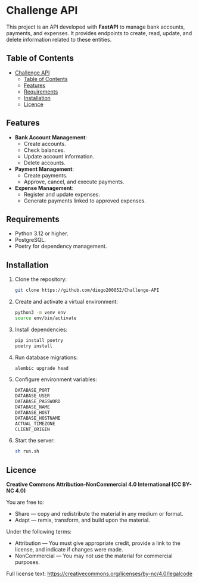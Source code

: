 # Challenge API

This project is an API developed with **FastAPI** to manage bank accounts, payments, and expenses. It provides endpoints to create, read, update, and delete information related to these entities.

## Table of Contents

- [Challenge API](#challenge-api)
  - [Table of Contents](#table-of-contents)
  - [Features](#features)
  - [Requirements](#requirements)
  - [Installation](#installation)
  - [Licence](#licence)

## Features

- **Bank Account Management**:
  - Create accounts.
  - Check balances.
  - Update account information.
  - Delete accounts.
- **Payment Management**:
  - Create payments.
  - Approve, cancel, and execute payments.
- **Expense Management**:
  - Register and update expenses.
  - Generate payments linked to approved expenses.

## Requirements

- Python 3.12 or higher.
- PostgreSQL.
- Poetry for dependency management.

## Installation

1. Clone the repository:
   ```bash
   git clone https://github.com/diego200052/Challenge-API
2. Create and activate a virtual environment:
   ```bash
   python3 -m venv env
   source env/bin/activate
3. Install dependencies:
   ```bash
   pip install poetry
   poetry install
4. Run database migrations:
   ```bash
   alembic upgrade head
5. Configure environment variables:
    ```bash
    DATABASE_PORT
    DATABASE_USER
    DATABASE_PASSWORD
    DATABASE_NAME
    DATABASE_HOST
    DATABASE_HOSTNAME
    ACTUAL_TIMEZONE
    CLIENT_ORIGIN
1. Start the server:
   ```bash
   sh run.sh
## Licence

**Creative Commons Attribution-NonCommercial 4.0 International (CC BY-NC 4.0)**

You are free to:
- Share — copy and redistribute the material in any medium or format.
- Adapt — remix, transform, and build upon the material.

Under the following terms:
- Attribution — You must give appropriate credit, provide a link to the license, and indicate if changes were made.
- NonCommercial — You may not use the material for commercial purposes.

Full license text: https://creativecommons.org/licenses/by-nc/4.0/legalcode
